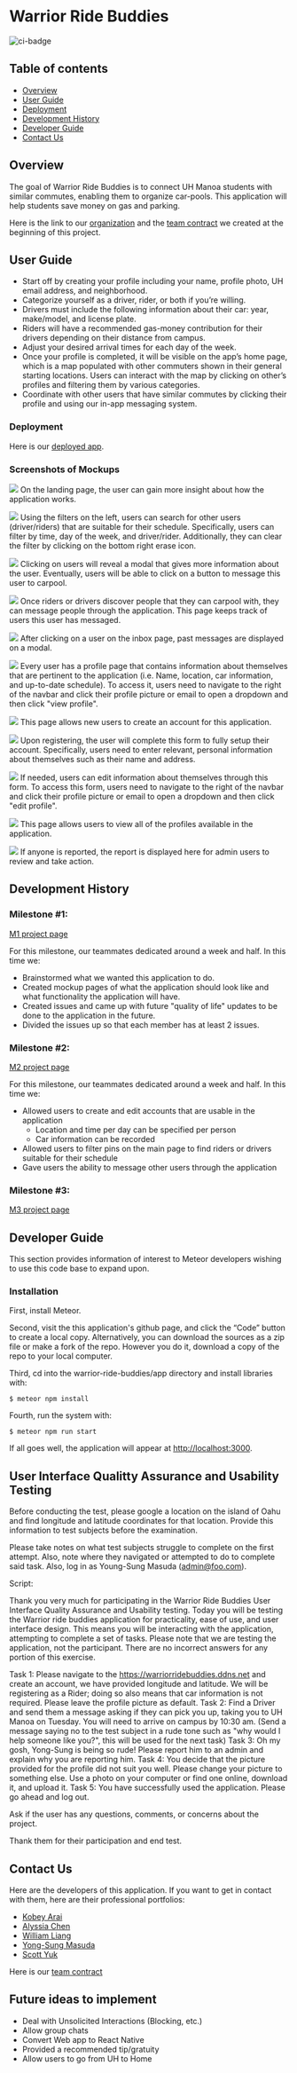 # Warrior Ride Buddies

![ci-badge](https://github.com/warrior-ride-buddies/warrior-ride-buddies/workflows/ci-warrior-ride-buddies/badge.svg)

## Table of contents

* [Overview](#overview)
* [User Guide](#user-guide)
* [Deployment](#deployment)
* [Development History](#development-history)
* [Developer Guide](#developer-guide)
* [Contact Us](#contact-us)

## Overview
The goal of Warrior Ride Buddies is to connect UH Manoa students with similar commutes, enabling them to organize car-pools. 
This application will help students save money on gas and parking.

Here is the link to our [organization](https://github.com/warrior-ride-buddies) and the [team contract](https://docs.google.com/document/d/1JwVIlZwdnLveOPWr_WfwH-5iD-kGBiF5fv1-mwz5sEc/edit?usp=sharing) we created at the beginning of this project.

## User Guide
- Start off by creating your profile including your name, profile photo, UH email address, and neighborhood.
- Categorize yourself as a driver, rider, or both if you’re willing.
- Drivers must include the following information about their car: year, make/model, and license plate.
- Riders will have a recommended gas-money contribution for their drivers depending on their distance from campus.
- Adjust your desired arrival times for each day of the week.
- Once your profile is completed, it will be visible on the app’s home page, which is a map populated with other commuters shown in their general starting locations. Users can interact with the map by clicking on other’s profiles and filtering them by various categories.
- Coordinate with other users that have similar commutes by clicking their profile and using our in-app messaging system.

### Deployment
Here is our [deployed app](https://warriorridebuddies.ddns.net/).

### Screenshots of Mockups
<p>
<img src="images/LandingPage.png">
On the landing page, the user can gain more insight about how the application works.
</p>

<p><img src="images/HomePage.png">
Using the filters on the left, users can search for other users (driver/riders) that are suitable for their schedule. Specifically, users can filter by time, day of the week, and driver/rider. Additionally, they can clear the filter by clicking on the bottom right erase icon.</p>

<p><img src="images/MapPin.png">
Clicking on users will reveal a modal that gives more information about the user. Eventually, users will be able to click on a button to message this user to carpool.</p>

<p><img src="images/InboxPage.png">
Once riders or drivers discover people that they can carpool with, they can message people through the application. This page keeps track of users this user has messaged. </p>

<p><img src="images/Messages.png">
After clicking on a user on the inbox page, past messages are displayed on a modal.</p>

<p><img src="images/ProfilePage.png">
Every user has a profile page that contains information about themselves that are pertinent to the application (i.e. Name, location, car information, and up-to-date schedule). To access it, users need to navigate to the right of the navbar and click their profile picture or email to open a dropdown and then click "view profile".</p>

<p><img src="images/RegisterPage.png">
This page allows new users to create an account for this application.</p>

<p><img src="images/CreateProfilePage.png">
Upon registering, the user will complete this form to fully setup their account. Specifically, users need to enter relevant, personal information about themselves such as their name and address.</p>

<p><img src="images/EditProfilePage.png">
If needed, users can edit information about themselves through this form. To access this form, users need to navigate to the right of the navbar and click their profile picture or email to open a dropdown and then click "edit profile".</p>

<p><img src="images/ViewProfilesPage.png">
This page allows users to view all of the profiles available in the application.</p>

<p><img src="images/AdminPage.png">
If anyone is reported, the report is displayed here for admin users to review and take action.</p>

## Development History
### Milestone #1:
[M1 project page](https://github.com/warrior-ride-buddies/warrior-ride-buddies/projects/1)

For this milestone, our teammates dedicated around a week and half. In this time we:
* Brainstormed what we wanted this application to do.
* Created mockup pages of what the application should look like and what functionality the application will have.
* Created issues and came up with future "quality of life" updates to be done to the application in the future.
* Divided the issues up so that each member has at least 2 issues.

### Milestone #2:
[M2 project page](https://github.com/warrior-ride-buddies/warrior-ride-buddies/projects/2)

For this milestone, our teammates dedicated around a week and half. In this time we:
* Allowed users to create and edit accounts that are usable in the application
  * Location and time per day can be specified per person
  * Car information can be recorded
* Allowed users to filter pins on the main page to find riders or drivers suitable for their schedule
* Gave users the ability to message other users through the application

### Milestone #3:
[M3 project page](https://github.com/warrior-ride-buddies/warrior-ride-buddies/projects/3)

## Developer Guide
This section provides information of interest to Meteor developers wishing to use this code base to expand upon.

### Installation
First, install Meteor.

Second, visit the this application's github page, and click the “Code” button to create a local copy. Alternatively, you can download the sources as a zip file or make a fork of the repo. However you do it, download a copy of the repo to your local computer.

Third, cd into the warrior-ride-buddies/app directory and install libraries with:

`$ meteor npm install`

Fourth, run the system with:

`$ meteor npm run start`

If all goes well, the application will appear at [http://localhost:3000](http://localhost:3000).

## User Interface Qualitty Assurance and Usability Testing 
Before conducting the test, please google a location on the island of Oahu and find longitude and latitude coordinates for that location. Provide this information to test subjects before the examination. 

Please take notes on what test subjects struggle to complete on the first attempt. Also, note where they navigated or attempted to do to complete said task. Also, log in as Young-Sung Masuda (admin@foo.com). 

Script:

Thank you very much for participating in the Warrior Ride Buddies User Interface Quality Assurance and Usability testing. Today you will be testing the Warrior ride buddies application for practicality, ease of use, and user interface design. This means you will be interacting with the application, attempting to complete a set of tasks. Please note that we are testing the application, not the participant. There are no incorrect answers for any portion of this exercise. 

Task 1: Please navigate to the https://warriorridebuddies.ddns.net and create an account, we have provided longitude and latitude. We will be registering as a Rider; doing so also means that car information is not required. Please leave the profile picture as default. 
Task 2: Find a Driver and send them a message asking if they can pick you up, taking you to UH Manoa on Tuesday. You will need to arrive on campus by 10:30 am. 
(Send a message saying no to the test subject in a rude tone such as "why would I help someone like you?", this will be used for the next task)
Task 3: Oh my gosh, Yong-Sung is being so rude! Please report him to an admin and explain why you are reporting him. 
Task 4: You decide that the picture provided for the profile did not suit you well. Please change your picture to something else. Use a photo on your computer or find one online, download it, and upload it. 
Task 5: You have successfully used the application. Please go ahead and log out. 

Ask if the user has any questions, comments, or concerns about the project. 

Thank them for their participation and end test. 

## Contact Us
Here are the developers of this application. If you want to get in contact with them, here are their professional portfolios:
* [Kobey Arai](https://kobeyarai808.github.io/)
* [Alyssia Chen](https://alyssia-chen.github.io/)
* [William Liang](https://william-liang808.github.io/)
* [Yong-Sung Masuda](https://yongsungm.github.io/)
* [Scott Yuk](https://scott-yuk.github.io/)

Here is our [team contract](https://docs.google.com/document/d/1JwVIlZwdnLveOPWr_WfwH-5iD-kGBiF5fv1-mwz5sEc/edit?usp=sharing)

## Future ideas to implement
* Deal with Unsolicited Interactions (Blocking, etc.)
* Allow group chats
* Convert Web app to React Native
* Provided a recommended tip/gratuity
* Allow users to go from UH to Home
